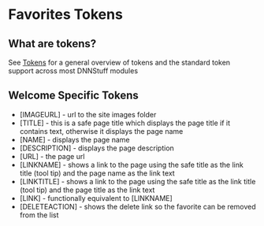 # Favorites Tokens 

## What are tokens?

See [Tokens](/pages/tokens) for a general overview of tokens and the
standard token support across most DNNStuff modules

## Welcome Specific Tokens

-   [IMAGEURL] - url to the site images folder
-   [TITLE] - this is a safe page title which displays the page
    title if it contains text, otherwise it displays the page name
-   [NAME] - displays the page name
-   [DESCRIPTION] - displays the page description
-   [URL] - the page url
-   [LINKNAME] - shows a link to the page using the safe title as
    the link title (tool tip) and the page name as the link text
-   [LINKTITLE] - shows a link to the page using the safe title as
    the link title (tool tip) and the page title as the link text
-   [LINK] - functionally equivalent to [LINKNAME]
-   [DELETEACTION] - shows the delete link so the favorite can be
    removed from the list


